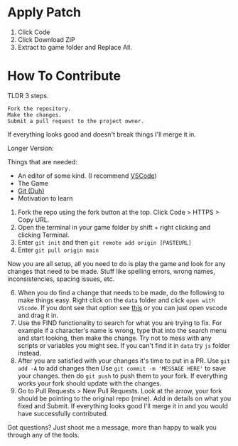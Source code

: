 # Apply Patch
1. Click Code
2. Click Download ZIP
3. Extract to game folder and Replace All.

# How To Contribute
TLDR 3 steps.

    Fork the repository.
    Make the changes.
    Submit a pull request to the project owner.

If everything looks good and doesn't break things I'll merge it in.

Longer Version:

Things that are needed:
* An editor of some kind. (I recommend [VSCode](https://code.visualstudio.com/))
* The Game
* [Git (Duh)](https://git-scm.com/downloads)
* Motivation to learn

1. Fork the repo using the fork button at the top. Click Code > HTTPS > Copy URL.
2. Open the terminal in your game folder by shift + right clicking and clicking Terminal.
3. Enter `git init` and then `git remote add origin [PASTEURL]`
4. Enter `git pull origin main`

Now you are all setup, all you need to do is play the game and look for any changes that need to be made. Stuff like spelling errors, wrong names, inconsistencies, spacing issues, etc.

6. When you do find a change that needs to be made, do the following to make things easy. Right click on the `data` folder and click `open with VScode`. If you dont see that option see [this](https://dev.to/matheusgomes062/how-to-open-your-files-with-vs-code-from-the-context-menu-on-windows-5fi9) or you can just open vscode and drag it in.
7. Use the FIND functionality to search for what you are trying to fix. For example if a character's name is wrong, type that into the search menu and start looking, then make the change. Try not to mess with any scripts or variables you might see. If you can't find it in `data` try `js` folder instead.
8. After you are satisfied with your changes it's time to put in a PR. Use `git add -A` to add changes then Use `git commit -m 'MESSAGE HERE'` to save your changes. then do `git push` to push them to your fork. If everything works your fork should update with the changes.
9. Go to Pull Requests > New Pull Requests. Look at the arrow, your fork should be pointing to the original repo (mine). Add in details on what you fixed and Submit. If everything looks good I'll merge it in and you would have successfully contributed.

Got questions? Just shoot me a message, more than happy to walk you through any of the tools.

